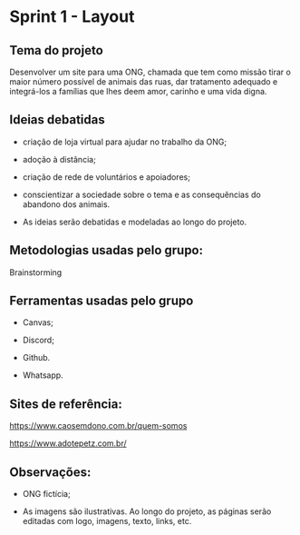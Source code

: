 # Sprint 1 - Layout

## Tema do projeto
Desenvolver um site para uma ONG, chamada que tem como missão tirar o maior número possível de animais das ruas, dar tratamento adequado e integrá-los a famílias que lhes deem amor, carinho e uma vida digna.


## Ideias debatidas

- criação de loja virtual para ajudar no trabalho da ONG;

- adoção à distância;

- criação de rede de voluntários e apoiadores;

- conscientizar a sociedade sobre o tema e as consequências do abandono dos animais.

* As ideias serão debatidas e modeladas ao longo do projeto.

## Metodologias usadas pelo grupo:

Brainstorming


## Ferramentas usadas pelo grupo
- Canvas;

- Discord;

- Github.

- Whatsapp.


## Sites de referência:

https://www.caosemdono.com.br/quem-somos

https://www.adotepetz.com.br/


## Observações:

- ONG fictícia;

- As imagens são ilustrativas. Ao longo do projeto, as páginas serão editadas com logo, imagens, texto, links, etc.
